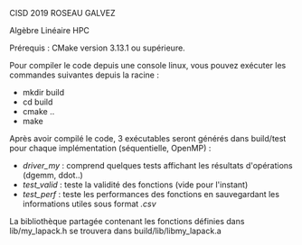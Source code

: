 CISD 2019 ROSEAU GALVEZ

Algèbre Linéaire HPC

Prérequis : CMake version 3.13.1 ou supérieure.

Pour compiler le code depuis une console linux, vous pouvez exécuter les commandes suivantes depuis la racine :

- mkdir build
- cd build
- cmake ..
- make

Après avoir compilé le code, 3 exécutables seront générés dans build/test pour chaque implémentation (séquentielle, OpenMP) :

 - *driver_my* : comprend quelques tests affichant les résultats d'opérations (dgemm, ddot..)
 - *test_valid* : teste la validité des fonctions (vide pour l'instant)
 - *test_perf* : teste les performances des fonctions en sauvegardant les informations utiles sous format *.csv*

La bibliothèque partagée contenant les fonctions définies dans lib/my_lapack.h se trouvera dans build/lib/libmy_lapack.a
